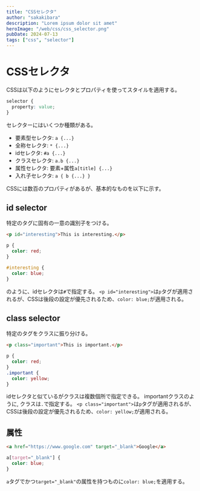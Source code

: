 ```yaml
---
title: "CSSセレクタ"
author: "sakakibara"
description: "Lorem ipsum dolor sit amet"
heroImage: "/web/css/css_selector.png"
pubDate: 2024-07-13
tags: ["css", "selector"]
---
```


# CSSセレクタ

CSSは以下のようにセレクタとプロパティを使ってスタイルを適用する。

```css
selector {
  property: value;
}
```

セレクターにはいくつか種類がある。

- 要素型セレクタ: `a {...}`
- 全称セレクタ: `* {...}`
- idセレクタ: `#a {...}`
- クラスセレクタ: `a.b {...}`
- 属性セレクタ: 要素+属性`a[title] {...}`
- 入れ子セレクタ: `a { b {...} }`

CSSには数百のプロパティがあるが、基本的なものを以下に示す。

## id selector

特定のタグに固有の一意の識別子をつける。

```html
<p id="interesting">This is interesting.</p>
```

```css
p {
  color: red;
}

#interesting {
  color: blue;
}
```

のように、idセレクタは`#`で指定する。
`<p id="interesting">`は`p`タグが適用されるが、CSSは後段の設定が優先されるため、`color: blue;`が適用される。

## class selector

特定のタグをクラスに振り分ける。

```html
<p class="important">This is important.</p>
```

```css
p {
  color: red;
}
.important {
  color: yellow;
}
```

idセレクタと似ているがクラスは複数個所で指定できる。
importantクラスのように, クラスは`.`で指定する。
`<p class="important">`は`p`タグが適用されるが、CSSは後段の設定が優先されるため、`color: yellow;`が適用される。

## 属性

```html
<a href="https://www.google.com" target="_blank">Google</a>
```

```css
a[target="_blank"] {
  color: blue;
}
```

`a`タグでかつ`target="_blank"`の属性を持つものに`color: blue;`を適用する。
